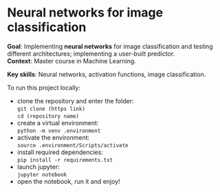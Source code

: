 # Neural networks for image classification

**Goal**: Implementing **neural networks** for image classification and testing different architectures; implementing a user-built predictor. <br>
**Context**: Master course in Machine Learning.

**Key skills**: Neural networks, activation functions, image classification.

To run this project locally:
- clone the repository and enter the folder: <br>
`git clone (https link)` <br>
`cd (repository name)`
- create a virtual environment: <br>
`python -m venv .environment`
- activate the environment: <br>
`source .environment/Scripts/activate`
- install required dependencies: <br>
`pip install -r requirements.txt`
- launch jupyter: <br>
`jupyter notebook`
- open the notebook, run it and enjoy!